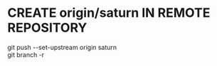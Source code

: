 CREATE origin/saturn IN REMOTE REPOSITORY
=========================================
  
git push --set-upstream origin saturn  
git branch -r  
